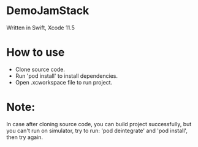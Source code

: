 # DemoJamStack

Written in Swift, Xcode 11.5

# How to use
- Clone source code.
- Run 'pod install' to install dependencies. 
- Open .xcworkspace file to run project.

# Note: 
In case after cloning source code, you can build project successfully, but you can't run on simulator, try to run: 'pod deintegrate' and 'pod install', then try again.
